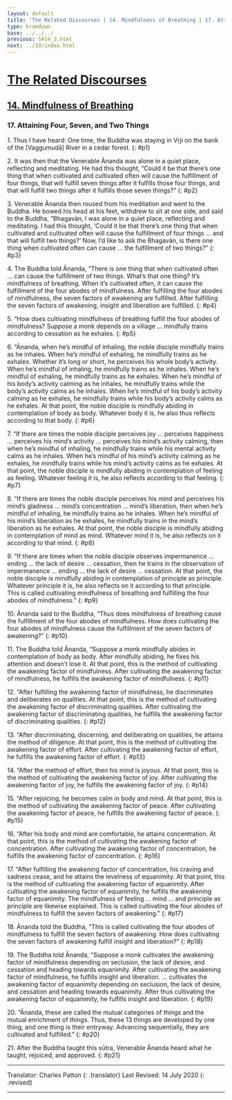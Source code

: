 ```yaml
---
layout: default
title: 'The Related Discourses | 14. Mindfulness of Breathing | 17. Attaining Four, Seven, and Two Things'
type: kramdown
base: ../../../
previous: SA14_3.html
next: ../19/index.html
---
```


# [The Related Discourses](../index.html)
## [14. Mindfulness of Breathing](index.html)
### 17. Attaining Four, Seven, and Two Things

1\. Thus I have heard: One time, the Buddha was staying in Vṛji on the bank of the [Vaggumudā] River in a cedar forest.
{: #p1}

2\. It was then that the Venerable Ānanda was alone in a quiet place, reflecting and meditating. He had this thought, “Could it be that there’s one thing that when cultivated and cultivated often will cause the fulfillment of four things, that will fulfill seven things after it fulfills those four things, and that will fulfill two things after it fulfills those seven things?”
{: #p2}

3\. Venerable Ānanda then roused from his meditation and went to the Buddha. He bowed his head at his feet, withdrew to sit at one side, and said to the Buddha, “Bhagavān, I was alone in a quiet place, reflecting and meditating. I had this thought, ‘Could it be that there’s one thing that when cultivated and cultivated often will cause the fulfillment of four things … and that will fulfill two things?’ Now, I’d like to ask the Bhagavān, is there one thing when cultivated often can cause … the fulfillment of two things?”
{: #p3}

4\. The Buddha told Ānanda, “There is one thing that when cultivated often … can cause the fulfillment of two things. What’s that one thing? It’s mindfulness of breathing. When it’s cultivated often, it can cause the fulfillment of the four abodes of mindfulness. After fulfilling the four abodes of mindfulness, the seven factors of awakening are fulfilled. After fulfilling the seven factors of awakening, insight and liberation are fulfilled.
{: #p4}

5\. “How does cultivating mindfulness of breathing fulfill the four abodes of mindfulness? Suppose a monk depends on a village … mindfully trains according to cessation as he exhales.
{: #p5}

6\. “Ānanda, when he’s mindful of inhaling, the noble disciple mindfully trains as he inhales. When he’s mindful of exhaling, he mindfully trains as he exhales. Whether it’s long or short, he perceives his whole body’s activity. When he’s mindful of inhaling, he mindfully trains as he inhales. When he’s mindful of exhaling, he mindfully trains as he exhales. When he’s mindful of his body’s activity calming as he inhales, he mindfully trains while the body’s activity calms as he inhales. When he’s mindful of his body’s activity calming as he exhales, he mindfully trains while his body’s activity calms as he exhales. At that point, the noble disciple is mindfully abiding in contemplation of body as body. Whatever body it is, he also thus reflects according to that body.
{: #p6}

7\. “If there are times the noble disciple perceives joy … perceives happiness … perceives his mind’s activity … perceives his mind’s activity calming, then when he’s mindful of inhaling, he mindfully trains while his mental activity calms as he inhales. When he’s mindful of his mind’s activity calming as he exhales, he mindfully trains while his mind’s activity calms as he exhales. At that point, the noble disciple is mindfully abiding in contemplation of feeling as feeling. Whatever feeling it is, he also reflects according to that feeling.
{: #p7}

8\. “If there are times the noble disciple perceives his mind and perceives his mind’s gladness … mind’s concentration … mind’s liberation, then when he’s mindful of inhaling, he mindfully trains as he inhales. When he’s mindful of his mind’s liberation as he exhales, he mindfully trains in the mind’s liberation as he exhales. At that point, the noble disciple is mindfully abiding in contemplation of mind as mind. Whatever mind it is, he also reflects on it according to that mind.
{: #p8}

9\. “If there are times when the noble disciple observes impermanence … ending … the lack of desire … cessation, then he trains in the observation of impermanence … ending … the lack of desire … cessation. At that point, the noble disciple is mindfully abiding in contemplation of principle as principle. Whatever principle it is, he also reflects on it according to that principle. This is called cultivating mindfulness of breathing and fulfilling the four abodes of mindfulness.”
{: #p9}

10\. Ānanda said to the Buddha, “Thus does mindfulness of breathing cause the fulfillment of the four abodes of mindfulness. How does cultivating the four abodes of mindfulness cause the fulfillment of the seven factors of awakening?”
{: #p10}

11\. The Buddha told Ānanda, “Suppose a monk mindfully abides in contemplation of body as body. After mindfully abiding, he fixes his attention and doesn’t lose it. At that point, this is the method of cultivating the awakening factor of mindfulness. After cultivating the awakening factor of mindfulness, he fulfills the awakening factor of mindfulness.
{: #p11}

12\. “After fulfilling the awakening factor of mindfulness, he discriminates and deliberates on qualities. At that point, this is the method of cultivating the awakening factor of discriminating qualities. After cultivating the awakening factor of discriminating qualities, he fulfills the awakening factor of discriminating qualities.
{: #p12}

13\. “After discriminating, discerning, and deliberating on qualities, he attains the method of diligence. At that point, this is the method of cultivating the awakening factor of effort. After cultivating the awakening factor of effort, he fulfills the awakening factor of effort.
{: #p13}

14\. “After the method of effort, then his mind is joyous. At that point, this is the method of cultivating the awakening factor of joy. After cultivating the awakening factor of joy, he fulfills the awakening factor of joy.
{: #p14}

15\. “After rejoicing, he becomes calm in body and mind. At that point, this is the method of cultivating the awakening factor of peace. After cultivating the awakening factor of peace, he fulfills the awakening factor of peace.
{: #p15}

16\. “After his body and mind are comfortable, he attains concentration. At that point, this is the method of cultivating the awakening factor of concentration. After cultivating the awakening factor of concentration, he fulfills the awakening factor of concentration.
{: #p16}

17\. “After fulfilling the awakening factor of concentration, his craving and sadness cease, and he attains the levelness of equanimity. At that point, this is the method of cultivating the awakening factor of equanimity. After cultivating the awakening factor of equanimity, he fulfills the awakening factor of equanimity. The mindfulness of feeling … mind … and principle as principle are likewise explained. This is called cultivating the four abodes of mindfulness to fulfill the seven factors of awakening.”
{: #p17}

18\. Ānanda told the Buddha, “This is called cultivating the four abodes of mindfulness to fulfill the seven factors of awakening. How does cultivating the seven factors of awakening fulfill insight and liberation?”
{: #p18}

19\. The Buddha told Ānanda, “Suppose a monk cultivates the awakening factor of mindfulness depending on seclusion, the lack of desire, and cessation and heading towards equanimity. After cultivating the awakening factor of mindfulness, he fulfills insight and liberation. … cultivates the awakening factor of equanimity depending on seclusion, the lack of desire, and cessation and heading towards equanimity. After thus cultivating the awakening factor of equanimity, he fulfills insight and liberation.
{: #p19}

20\. “Ānanda, these are called the mutual categories of things and the mutual enrichment of things. Thus, these 13 things are developed by one thing, and one thing is their entryway. Advancing sequentially, they are cultivated and fulfilled.”
{: #p20}

21\. After the Buddha taught this sūtra, Venerable Ānanda heard what he taught, rejoiced, and approved.
{: #p21}

---

Translator: Charles Patton
{: .translator}
Last Revised: 14 July 2020
{: .revised}

---
